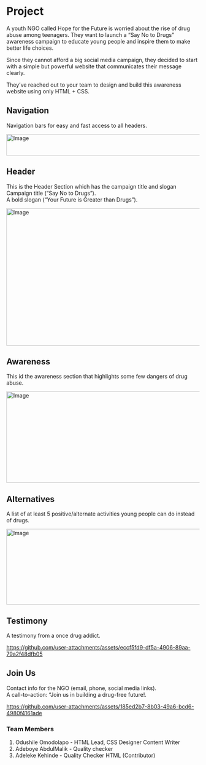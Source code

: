 # Project
A youth NGO called Hope for the Future is worried about the rise of drug abuse among teenagers. They want to launch a “Say No to Drugs” awareness campaign to educate young people and inspire them to make better life choices.  

Since they cannot afford a big social media campaign, they decided to start with a simple but powerful website that communicates their message clearly.  

They’ve reached out to your team to design and build this awareness website using only HTML + CSS.  


## Navigation
Navigation bars for easy and fast access to all headers.

<img width="950" height="56" alt="Image" src="https://github.com/user-attachments/assets/f91e7645-4436-45d2-a8ae-6a756c9efdaf" />


## Header
This is the Header Section which has the campaign title and slogan
Campaign title (“Say No to Drugs”).  
A bold slogan (“Your Future is Greater than Drugs”).  

<img width="699" height="358" alt="Image" src="https://github.com/user-attachments/assets/615b311f-cb22-4f81-b095-51b7f3c8e127" />


## Awareness
This id the awareness section that highlights some few dangers of drug abuse.

<img width="717" height="238" alt="Image" src="https://github.com/user-attachments/assets/781b951c-b742-4def-b8af-2e3a3f84aa8e" />


## Alternatives
A list of at least 5 positive/alternate activities young people can do instead of drugs. 

<img width="709" height="197" alt="Image" src="https://github.com/user-attachments/assets/95819526-fb04-4020-b658-b6bca006520e" />


## Testimony
A testimony from a once drug addict.

https://github.com/user-attachments/assets/eccf5fd9-df5a-4906-89aa-79a2f48dfb05


## Join Us
Contact info for the NGO (email, phone, social media links).  
A call-to-action: “Join us in building a drug-free future!.

https://github.com/user-attachments/assets/185ed2b7-8b03-49a6-bcd6-4980f4161ade


### Team Members
1. Odushile Omodolapo - HTML Lead, CSS Designer Content Writer
2. Adeboye AbdulMalik - Quality checker
3. Adeleke Kehinde - Quality Checker HTML (Contributor)
